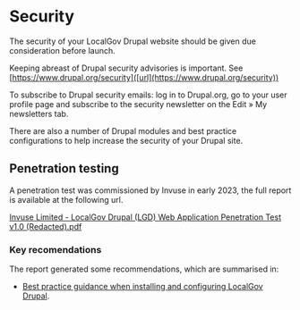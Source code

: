 # Security

The security of your LocalGov Drupal website should be given due consideration before launch.

Keeping abreast of Drupal security advisories is important. See [https://www.drupal.org/security]([url](https://www.drupal.org/security)) 

To subscribe to Drupal security emails: log in to Drupal.org, go to your user profile page and subscribe to the security newsletter on the Edit » My newsletters tab.

There are also a number of Drupal modules and best practice configurations to help increase the security of your Drupal site.

## Penetration testing

A penetration test was commissioned by Invuse in early 2023, the full report is available at the following url.

[Invuse Limited - LocalGov Drupal (LGD) Web Application Penetration Test v1.0 (Redacted).pdf](https://github.com/localgovdrupal/docs/files/11285423/Invuse.Limited.-.LocalGov.Drupal.LGD.Web.Application.Penetration.Test.v1.0.Redacted.pdf)

### Key recomendations

The report generated some recommendations, which are summarised in: 
 - [Best practice guidance when installing and configuring LocalGov Drupal](/devs/security/best-practices).

